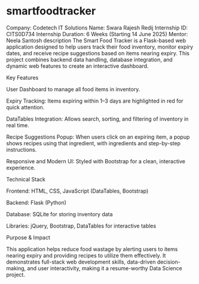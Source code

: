 # smartfoodtracker
Company: Codetech IT Solutions 
Name: Swara Rajesh Redij 
Internship ID: CITS0D734 
Internship Duration: 6 Weeks (Starting 14 June 2025) 
Mentor: Neela Santosh
description
The Smart Food Tracker is a Flask-based web application designed to help users track their food inventory, monitor expiry dates, and receive recipe suggestions based on items nearing expiry. This project combines backend data handling, database integration, and dynamic web features to create an interactive dashboard.

Key Features

User Dashboard to manage all food items in inventory.

Expiry Tracking: Items expiring within 1–3 days are highlighted in red for quick attention.

DataTables Integration: Allows search, sorting, and filtering of inventory in real time.

Recipe Suggestions Popup: When users click on an expiring item, a popup shows recipes using that ingredient, with ingredients and step-by-step instructions.

Responsive and Modern UI: Styled with Bootstrap for a clean, interactive experience.


Technical Stack

Frontend: HTML, CSS, JavaScript (DataTables, Bootstrap)

Backend: Flask (Python)

Database: SQLite for storing inventory data

Libraries: jQuery, Bootstrap, DataTables for interactive tables


Purpose & Impact

This application helps reduce food wastage by alerting users to items nearing expiry and providing recipes to utilize them effectively. It demonstrates full-stack web development skills, data-driven decision-making, and user interactivity, making it a resume-worthy Data Science project.

